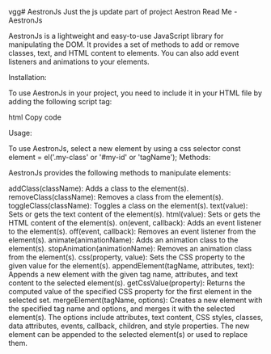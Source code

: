 vgg# AestronJs
Just the js update part of  project Aestron
Read Me - AestronJs

AestronJs is a lightweight and easy-to-use JavaScript library for manipulating the DOM. It provides a set of methods to add or remove classes, text, and HTML content to elements. You can also add event listeners and animations to your elements.

Installation:

To use AestronJs in your project, you need to include it in your HTML file by adding the following script tag:

html
Copy code
<script src="aestron.js"></script>
Usage:

To use AestronJs, select a new element by using a css selector 
const element = el('.my-class' or '#my-id' or 'tagName'); 
Methods:

AestronJs provides the following methods to manipulate elements:

addClass(className): Adds a class to the element(s).
removeClass(className): Removes a class from the element(s).
toggleClass(className): Toggles a class on the element(s).
text(value): Sets or gets the text content of the element(s).
html(value): Sets or gets the HTML content of the element(s).
on(event, callback): Adds an event listener to the element(s).
off(event, callback): Removes an event listener from the element(s).
animate(animationName): Adds an animation class to the element(s).
stopAnimation(animationName): Removes an animation class from the element(s).
css(property, value): Sets the CSS property to the given value for the element(s).
appendElement(tagName, attributes, text): Appends a new element with the given tag name, attributes, and text content to the selected element(s).
getCssValue(property): Returns the computed value of the specified CSS property for the first element in the selected set.
mergeElement(tagName, options): Creates a new element with the specified tag name and options, and merges it with the selected element(s). The options include attributes, text content, CSS styles, classes, data attributes, events, callback, children, and style properties. The new element can be appended to the selected element(s) or used to replace them.

